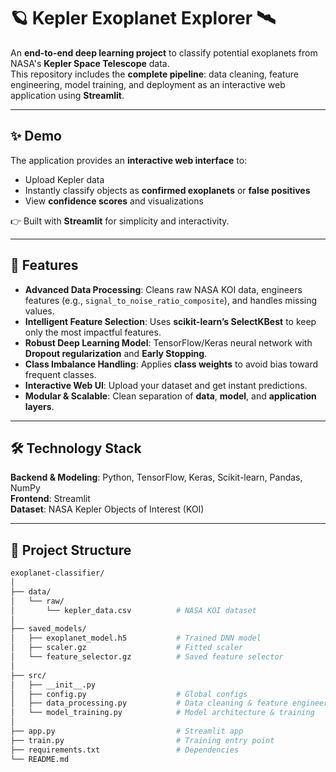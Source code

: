 # 🪐 Kepler Exoplanet Explorer 🛰️  

An **end-to-end deep learning project** to classify potential exoplanets from NASA's **Kepler Space Telescope** data.  
This repository includes the **complete pipeline**: data cleaning, feature engineering, model training, and deployment as an interactive web application using **Streamlit**.  

---

## ✨ Demo  
The application provides an **interactive web interface** to:  
- Upload Kepler data  
- Instantly classify objects as **confirmed exoplanets** or **false positives**  
- View **confidence scores** and visualizations  

👉 Built with **Streamlit** for simplicity and interactivity.  

---

## 🚀 Features  
- **Advanced Data Processing**: Cleans raw NASA KOI data, engineers features (e.g., `signal_to_noise_ratio_composite`), and handles missing values.  
- **Intelligent Feature Selection**: Uses **scikit-learn’s SelectKBest** to keep only the most impactful features.  
- **Robust Deep Learning Model**: TensorFlow/Keras neural network with **Dropout regularization** and **Early Stopping**.  
- **Class Imbalance Handling**: Applies **class weights** to avoid bias toward frequent classes.  
- **Interactive Web UI**: Upload your dataset and get instant predictions.  
- **Modular & Scalable**: Clean separation of **data**, **model**, and **application layers**.  

---

## 🛠️ Technology Stack  
**Backend & Modeling**: Python, TensorFlow, Keras, Scikit-learn, Pandas, NumPy  
**Frontend**: Streamlit  
**Dataset**: NASA Kepler Objects of Interest (KOI)  

---

## 📁 Project Structure  
```bash
exoplanet-classifier/
│
├── data/
│   └── raw/
│       └── kepler_data.csv          # NASA KOI dataset
│
├── saved_models/
│   ├── exoplanet_model.h5           # Trained DNN model
│   ├── scaler.gz                    # Fitted scaler
│   └── feature_selector.gz          # Saved feature selector
│
├── src/
│   ├── __init__.py
│   ├── config.py                    # Global configs
│   ├── data_processing.py           # Data cleaning & feature engineering
│   └── model_training.py            # Model architecture & training
│
├── app.py                           # Streamlit app
├── train.py                         # Training entry point
├── requirements.txt                 # Dependencies
└── README.md
